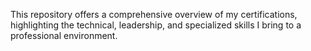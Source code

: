 This repository offers a comprehensive overview of my certifications, highlighting the technical, leadership, and specialized skills I bring to a professional environment. 
